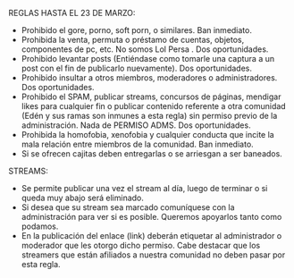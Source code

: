 REGLAS HASTA EL 23 DE MARZO:

- Prohibido el gore, porno, soft porn, o similares. Ban inmediato.
- Prohibida la venta, permuta o préstamo de cuentas, objetos, componentes de pc, etc. No somos Lol Persa . Dos oportunidades.
- Prohibido levantar posts (Entiéndase como tomarle una captura a un post con el fin de publicarlo nuevamente). Dos oportunidades.
- Prohibido insultar a otros miembros, moderadores o administradores. Dos oportunidades.
- Prohibido el SPAM, publicar streams, concursos de páginas, mendigar likes para cualquier fin o publicar contenido referente a otra comunidad (Edén y sus ramas son inmunes a esta regla) sin permiso previo de la administración. Nada de PERMISO ADMS. Dos oportunidades.
- Prohibida la homofobia, xenofobia y cualquier conducta que incite la mala relación entre miembros de la comunidad. Ban inmediato.
- Si se ofrecen cajitas deben entregarlas o se arriesgan a ser baneados.

STREAMS:
- Se permite publicar una vez el stream al día, luego de terminar o si queda muy abajo será eliminado.
- Si desea que su stream sea marcado comuníquese con la administración para ver si es posible. Queremos apoyarlos tanto como podamos.
- En la publicación del enlace (link) deberán etiquetar al administrador o moderador que les otorgo dicho permiso. Cabe destacar que los streamers que están afiliados a nuestra comunidad no deben pasar por esta regla.

